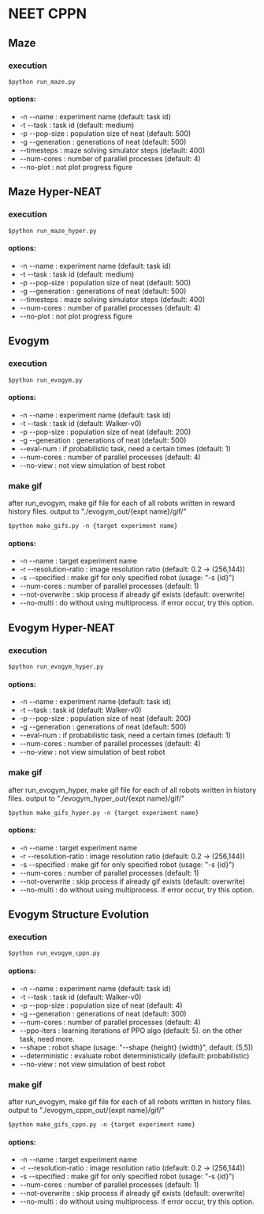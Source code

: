# NEET CPPN


## Maze
### execution
```
$python run_maze.py
```
#### options:
- -n --name       : experiment name (default: task id)
- -t --task       : task id (default: medium)
- -p --pop-size   : population size of neat (default: 500)
- -g --generation : generations of neat (default: 500)
- --timesteps     : maze solving simulator steps (default: 400)
- --num-cores     : number of parallel processes (default: 4)
- --no-plot       : not plot progress figure

## Maze Hyper-NEAT
### execution
```
$python run_maze_hyper.py
```
#### options:
- -n --name       : experiment name (default: task id)
- -t --task       : task id (default: medium)
- -p --pop-size   : population size of neat (default: 500)
- -g --generation : generations of neat (default: 500)
- --timesteps     : maze solving simulator steps (default: 400)
- --num-cores     : number of parallel processes (default: 4)
- --no-plot       : not plot progress figure


## Evogym
### execution
```
$python run_evogym.py
```
#### options:
- -n --name       : experiment name (default: task id)
- -t --task       : task id (default: Walker-v0)
- -p --pop-size   : population size of neat (default: 200)
- -g --generation : generations of neat (default: 500)
- --eval-num      : if probabilistic task, need a certain times (default: 1)
- --num-cores     : number of parallel processes (default: 4)
- --no-view       : not view simulation of best robot

### make gif
after run_evogym, make gif file for each of all robots written in reward history files.
output to "./evogym_out/{expt name}/gif/"
```
$python make_gifs.py -n {target experiment name}
```
#### options:
- -n --name             : target experiment name
- -r --resolution-ratio : image resolution ratio (default: 0.2 -> (256,144))
- -s --specified        : make gif for only specified robot (usage: "-s {id}")
- --num-cores           : number of parallel processes (default: 1)
- --not-overwrite       : skip process if already gif exists (default: overwrite)
- --no-multi            : do without using multiprocess. if error occur, try this option.


## Evogym Hyper-NEAT
### execution
```
$python run_evogym_hyper.py
```
#### options:
- -n --name       : experiment name (default: task id)
- -t --task       : task id (default: Walker-v0)
- -p --pop-size   : population size of neat (default: 200)
- -g --generation : generations of neat (default: 500)
- --eval-num      : if probabilistic task, need a certain times (default: 1)
- --num-cores     : number of parallel processes (default: 4)
- --no-view       : not view simulation of best robot

### make gif
after run_evogym_hyper, make gif file for each of all robots written in history files.
output to "./evogym_hyper_out/{expt name}/gif/"
```
$python make_gifs_hyper.py -n {target experiment name}
```
#### options:
- -n --name             : target experiment name
- -r --resolution-ratio : image resolution ratio (default: 0.2 -> (256,144))
- -s --specified        : make gif for only specified robot (usage: "-s {id}")
- --num-cores           : number of parallel processes (default: 1)
- --not-overwrite       : skip process if already gif exists (default: overwrite)
- --no-multi            : do without using multiprocess. if error occur, try this option.


## Evogym Structure Evolution
### execution
```
$python run_evogym_cppn.py
```
#### options:
- -n --name       : experiment name (default: task id)
- -t --task       : task id (default: Walker-v0)
- -p --pop-size   : population size of neat (default: 4)
- -g --generation : generations of neat (default: 300)
- --num-cores     : number of parallel processes (default: 4)
- --ppo-iters     : learning iterations of PPO algo (default: 5). on the other task, need more.
- --shape         : robot shape (usage: "--shape {height} {width}", default: (5,5))
- --deterministic : evaluate robot deterministically (default: probabilistic)
- --no-view       : not view simulation of best robot

### make gif
after run_evogym, make gif file for each of all robots written in history files.
output to "./evogym_cppn_out/{expt name}/gif/"
```
$python make_gifs_cppn.py -n {target experiment name}
```
#### options:
- -n --name             : target experiment name
- -r --resolution-ratio : image resolution ratio (default: 0.2 -> (256,144))
- -s --specified        : make gif for only specified robot (usage: "-s {id}")
- --num-cores           : number of parallel processes (default: 1)
- --not-overwrite       : skip process if already gif exists (default: overwrite)
- --no-multi            : do without using multiprocess. if error occur, try this option.
